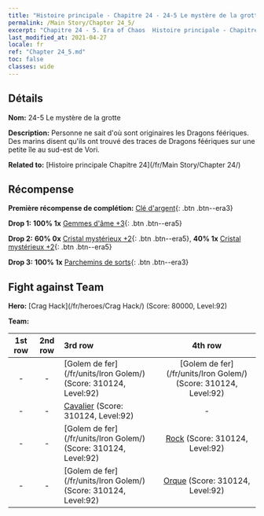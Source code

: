 ```yaml
---
title: "Histoire principale - Chapitre 24 - 24-5 Le mystère de la grotte"
permalink: /Main Story/Chapter 24_5/
excerpt: "Chapitre 24 - 5. Era of Chaos  Histoire principale - Chapitre 24_5. 24-5 Le mystère de la grotte"
last_modified_at: 2021-04-27
locale: fr
ref: "Chapter 24_5.md"
toc: false
classes: wide
---
```


## Détails

 **Nom:** 24-5 Le mystère de la grotte

 **Description:** Personne ne sait d'où sont originaires les Dragons féériques. Des marins disent qu'ils ont trouvé des traces de Dragons féériques sur une petite île au sud-est de Vori.

 **Related to:** [Histoire principale Chapitre 24](/fr/Main Story/Chapter 24/)

## Récompense

 **Première récompense de complétion:** [Clé d'argent](/ItemsFR/con_693/){: .btn .btn--era3}

 **Drop 1:** **100% 1x** [Gemmes d'âme +3](/ItemsFR/mat_86/){: .btn .btn--era5}

 **Drop 2:** **60% 0x** [Cristal mystérieux +2](/ItemsFR/mat_80/){: .btn .btn--era5}, **40% 1x** [Cristal mystérieux +2](/ItemsFR/mat_80/){: .btn .btn--era5}

 **Drop 3:** **100% 1x** [Parchemins de sorts](/ItemsFR/con_694/){: .btn .btn--era3}


## Fight against Team
 **Hero:** [Crag Hack](/fr/heroes/Crag Hack/) (Score: 80000, Level:92)

 **Team:**


  | 1st row | 2nd row | 3rd row | 4th row |
  |:----:|:----:|:----|:----:|
  | - | - | [Golem de fer](/fr/units/Iron Golem/) (Score: 310124, Level:92)  | [Golem de fer](/fr/units/Iron Golem/) (Score: 310124, Level:92)  |
  | - | - | [Cavalier](/fr/units/Cavalier/) (Score: 310124, Level:92)  | - |
  | - | - | [Golem de fer](/fr/units/Iron Golem/) (Score: 310124, Level:92)  | [Rock](/fr/units/Roc/) (Score: 310124, Level:92)  |
  | - | - | [Golem de fer](/fr/units/Iron Golem/) (Score: 310124, Level:92)  | [Orque](/fr/units/Orc/) (Score: 310124, Level:92)  |


